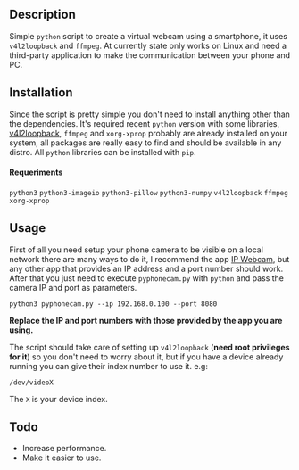 ## Description
Simple `python` script to create a virtual webcam using a smartphone, it uses `v4l2loopback` and `ffmpeg`. At currently state only works on Linux and need a third-party application to make the communication between your phone and PC.

## Installation
Since the script is pretty simple you don't need to install anything other than the dependencies. It's required recent `python` version with some libraries, [v4l2loopback](https://github.com/umlaeute/v4l2loopback), `ffmpeg` and `xorg-xprop` probably are already installed on your system, all packages are really easy to find and should be available in any distro. All `python` libraries can be installed with `pip`.

#### Requeriments

`python3`
`python3-imageio`
`python3-pillow`
`python3-numpy`
`v4l2loopback`
`ffmpeg`
`xorg-xprop`

## Usage
First of all you need setup your phone camera to be visible on a local network there are many ways to do it, I recommend the app [IP Webcam](https://play.google.com/store/apps/details?id=com.pas.webcam&hl=en_US&gl=US "Open with your phone"), but any other app that provides an IP address and a port number should work.
After that you just need to execute `pyphonecam.py` with `python` and pass the camera IP and port as parameters.


    python3 pyphonecam.py --ip 192.168.0.100 --port 8080

**Replace the IP and port numbers with those provided by the app you are using.**

The script should take care of setting up `v4l2loopback` (**need root privileges for it**) so you don't need to worry about it, but if you have a device already running you can give their index number to use it. e.g:

    /dev/videoX
The `X` is your device index.

## Todo
* Increase performance.
* Make it easier to use.
